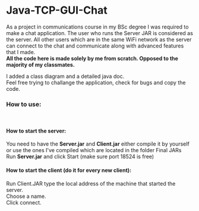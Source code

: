 # Java-TCP-GUI-Chat
As a project in communications course in my BSc degree I was required to make a chat application. 
The user who runs the Server JAR is considered as the server.
All other users which are in the same WiFi network as the server can connect to the chat and communicate along with advanced features that I made. <br>
<strong>All the code here is made solely by me from scratch. Opposed to the majority of my classmates.</strong>

I added a class diagram and a detailed java doc.<br>
Feel free trying to challange the application, check for bugs and copy the code.
<br>

<h3>How to use:</h3><br>
<h4>How to start the server:</h4>
  You need to have the <strong>Server.jar</strong> and <strong>Client.jar</strong> either compile it by yourself or use the ones I've compiled which are located in the folder Final JARs<br>
  Run <strong>Server.jar</strong> and click Start (make sure port 18524 is free)<br>
  <h4>How to start the client (do it for every new client):</h4>
    Run Client.JAR type the local address of the machine that started the server.<br>
    Choose a name.<br>
    Click connect.


